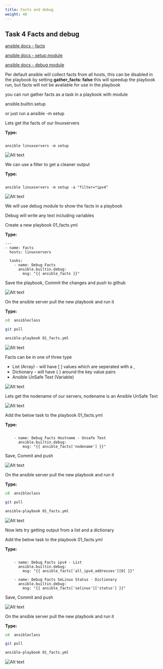 ```yaml
---
title: Facts and debug
weight: 40
---
```


## Task 4 Facts and debug

[ansible docs - facts](https://docs.ansible.com/ansible/latest/user_guide/playbooks_vars_facts.html)

[ansible docs - setup module](https://docs.ansible.com/ansible/latest/collections/ansible/builtin/setup_module.html)

[ansible docs - debug module](https://docs.ansible.com/ansible/latest/collections/ansible/builtin/debug_module.html)

Per default ansible will collect facts from all hosts, this can be disabled in the playbook by setting __gather_facts: false__ this will speedup the playbook run, but facts will not be available for use in the playbook

you can run gather facts as a task in a playbook with module

ansible.builtin.setup

or just run a ansible -m setup

Lets get the facts of our linuxservers

__Type:__

```ansible

ansible linuxservers -m setup

```

![Alt text](images/001_get_facts.png?raw=true "ansible setup")

We can use a filter to get a cleaner output

__Type:__

```ansible

ansible linuxservers -m setup -a "filter=*ipv4"

```

![Alt text](images/002_get_facts_filter.png?raw=true "ansible setup filter")

We will use debug module to show the facts in a playbook

Debug will write any text including variables

Create a new playbook 01_facts.yml

__Type:__

```ansible
---
- name: Facts
  hosts: linuxservers

  tasks:
    - name: Debug Facts
      ansible.builtin.debug:
        msg: "{{ ansible_facts }}"

```

Save the playbook, Commit the changes and push to github

![Alt text](images/003_get_facts_playbook.png?raw=true "facts playbook")

On the ansible server pull the new playbook and run it

__Type:__

```bash
cd  ansibleclass

git pull

ansible-playbook 01_facts.yml

```

![Alt text](images/004_get_facts_playbook_run.png?raw=true "facts playbook run")

Facts can be in one of three type

* List (Array) - will have [ ] values which are seperated with a ,
* Dictionary - will have { } around the key value pairs
* Ansible UnSafe Text (Variable)

![Alt text](images/005_ansible_facts.png?raw=true "ansible facts")

Lets get the nodename of our servers, nodename is an Ansible UnSafe Text

![Alt text](images/006_ansible_facts_nodename.png?raw=true "ansible facts nodename")

Add the below task to the playbook 01_facts.yml

__Type:__

```ansible

    - name: Debug Facts Hostname - Unsafe Text
      ansible.builtin.debug:
        msg: "{{ ansible_facts['nodename'] }}"

```

Save, Commit and push

![Alt text](images/007_ansible_facts_nodename_playbook.png?raw=true "ansible facts nodename playbook")

On the ansible server pull the new playbook and run it

__Type:__

```bash
cd  ansibleclass

git pull

ansible-playbook 01_facts.yml

```

![Alt text](images/008_ansible_facts_nodename_playbook_run.png?raw=true "ansible facts nodename playbook")

Now lets try getting output from a list and a dictionary

Add the below task to the playbook 01_facts.yml

__Type:__

```ansible

    - name: Debug Facts ipv4 - List
      ansible.builtin.debug:
        msg: "{{ ansible_facts['all_ipv4_addresses'][0] }}"

    - name: Debug Facts SeLinux Status - Dictionary
      ansible.builtin.debug:
        msg: "{{ ansible_facts['selinux']['status'] }}"

```

Save, Commit and push

![Alt text](images/009_ansible_facts_list_dic_playbook.png?raw=true "ansible facts list and dic playbook")

On the ansible server pull the new playbook and run it

__Type:__

```bash
cd  ansibleclass

git pull

ansible-playbook 01_facts.yml

```

![Alt text](images/010_ansible_facts_list_dic_playbook_run.png?raw=true "ansible facts list and dic playbook run")
